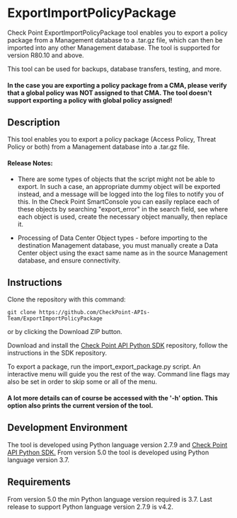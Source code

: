 # ExportImportPolicyPackage
Check Point ExportImportPolicyPackage tool enables you to export a policy package from a Management database to a .tar.gz file, which can then be imported into any other Management database. The tool is supported for version R80.10 and above.

This tool can be used for backups, database transfers, testing, and more.

#### In the case you are exporting a policy package from a CMA, please verify that a global policy was NOT assigned to that CMA. The tool doesn't support exporting a policy with global policy assigned!

## Description
This tool enables you to export a policy package (Access Policy, Threat Policy or both) from a Management database into a .tar.gz file.

#### Release Notes:

* There are some types of objects that the script might not be able to export. In such a case, an appropriate dummy object will be exported instead, and a message will be logged into the log files to notify you of this. In the Check Point SmartConsole you can easily replace each of these objects by searching "export_error" in the search field, see where each object is used, create the necessary object manually, then replace it.

* Processing of Data Center Object types - before importing to the destination Management database, you must manually create a Data Center object using the exact same name as in the source Management database, and ensure connectivity.

## Instructions
Clone the repository with this command:
```git
git clone https://github.com/CheckPoint-APIs-Team/ExportImportPolicyPackage
```
or by clicking the Download ZIP button. 

Download and install the [Check Point API Python SDK](https://github.com/CheckPointSW/cp_mgmt_api_python_sdk) 
repository, follow the instructions in the SDK repository.

To export a package, run the import_export_package.py script. An interactive menu will guide you the rest of the way. Command line flags may also be set in order to skip some or all of the menu.

#### A lot more details can of course be accessed with the '-h' option. This option also prints the current version of the tool.

## Development Environment
The tool is developed using Python language version 2.7.9 and [Check Point API Python SDK.](https://github.com/CheckPoint-APIs-Team/cpapi-python-sdk)
From version 5.0 the tool is developed using Python language version 3.7.

## Requirements
From version 5.0 the min Python language version required is 3.7.
Last release to support Python language version 2.7.9 is v4.2.
